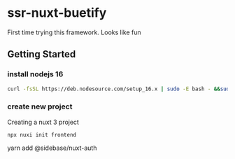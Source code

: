 # ssr-nuxt-buetify

First time trying this framework. Looks like fun

## Getting Started

### install nodejs 16

``` bash
curl -fsSL https://deb.nodesource.com/setup_16.x | sudo -E bash - &&sudo apt-get install -y nodejs
```

### create new project

Creating a nuxt 3 project

``` yarn
npx nuxi init frontend
```



yarn add @sidebase/nuxt-auth
